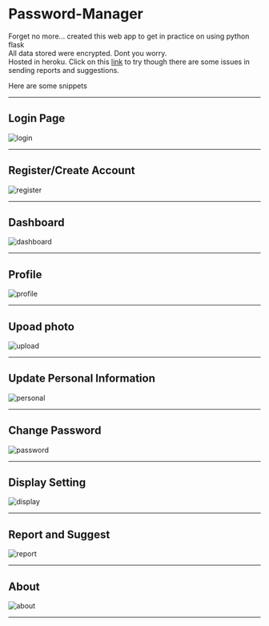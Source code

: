 # Password-Manager

Forget no more... created this web app to get in practice on using python flask <br>
All data stored were encrypted. Dont you worry. <br>
Hosted in heroku. Click on this [link](mb-password-manager.herokuapp.com/) to try though there are some issues in sending reports and suggestions.

Here are some snippets

---

## Login Page

![login](https://i.ibb.co/tY41rsj/1.png)

---

## Register/Create Account

![register](https://i.ibb.co/rxcPrj4/2.png)

---

## Dashboard

![dashboard](https://i.ibb.co/JFjmyR8/3.png)

---

## Profile

![profile](https://i.ibb.co/1vBKRCy/4.png)

---

## Upoad photo

![upload](https://i.ibb.co/P4bCJM2/5.png)

---

## Update Personal Information

![personal](https://i.ibb.co/ZhYQwYn/6.png)

---

## Change Password

![password](https://i.ibb.co/YRmFMV2/7.png)

---

## Display Setting

![display](https://i.ibb.co/9G4r14V/8.png)

---

## Report and Suggest

![report](https://i.ibb.co/Y2YTRQg/9.png)

---

## About

![about](https://i.ibb.co/0Gc1Fjz/10.png)

---
















